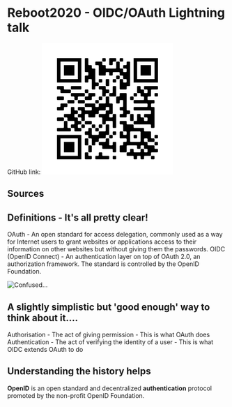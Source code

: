 # Reboot2020 - OIDC/OAuth Lightning talk

GitHub link:
![GitHub QR Code](https://github.com/andywillmot/Reboot2020/blob/master/QRCode.png "https://github.com/andywillmot/Reboot2020/")

## Sources 


## Definitions - It's all pretty clear!
OAuth - An open standard for access delegation, commonly used as a way for Internet users to grant websites or applications access to their information on other websites but without giving them the passwords.
OIDC (OpenID Connect) - An authentication layer on top of OAuth 2.0, an authorization framework. The standard is controlled by the OpenID Foundation.

![Confused...](https://tenor.com/view/confused-no-nope-gif-13134027 "Confused....!")

## A slightly simplistic but 'good enough' way to think about it....
Authorisation - The act of giving permission - This is what OAuth does
Authentication - The act of verifying the identity of a user - This is what OIDC extends OAuth to do

## Understanding the history helps

**OpenID** is an open standard and decentralized **authentication** protocol promoted by the non-profit OpenID Foundation.






